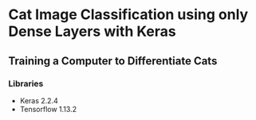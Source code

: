 # Cat Image Classification using only Dense Layers with Keras
## Training a Computer to Differentiate Cats
### Libraries
- Keras 2.2.4
- Tensorflow 1.13.2
